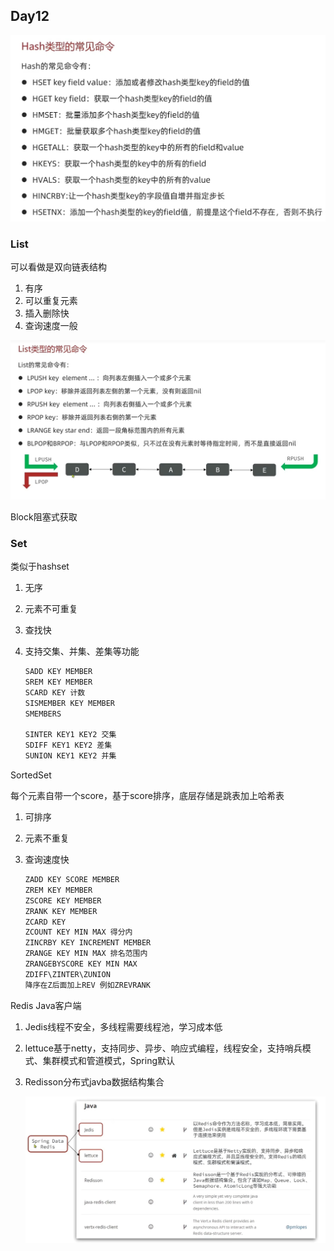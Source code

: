 ## Day12

![RedisHash命令](img/RedisHash命令.png)

### List

可以看做是双向链表结构

1. 有序
2. 可以重复元素
3. 插入删除快
4. 查询速度一般

![RedisList](img/RedisList.png)

Block阻塞式获取

### Set

类似于hashset

1. 无序

2. 元素不可重复

3. 查找快

4. 支持交集、并集、差集等功能

   ```java
   SADD KEY MEMBER
   SREM KEY MEMBER
   SCARD KEY 计数
   SISMEMBER KEY MEMBER
   SMEMBERS
   
   SINTER KEY1 KEY2 交集
   SDIFF KEY1 KEY2 差集
   SUNION KEY1 KEY2 并集
   ```

 SortedSet

每个元素自带一个score，基于score排序，底层存储是跳表加上哈希表

1. 可排序

2. 元素不重复

3. 查询速度快

   ```java
   ZADD KEY SCORE MEMBER
   ZREM KEY MEMBER
   ZSCORE KEY MEMBER
   ZRANK KEY MEMBER
   ZCARD KEY
   ZCOUNT KEY MIN MAX 得分内
   ZINCRBY KEY INCREMENT MEMBER
   ZRANGE KEY MIN MAX 排名范围内
   ZRANGEBYSCORE KEY MIN MAX
   ZDIFF\ZINTER\ZUNION
   降序在Z后面加上REV 例如ZREVRANK
   ```



Redis Java客户端

1. Jedis线程不安全，多线程需要线程池，学习成本低

2. lettuce基于netty，支持同步、异步、响应式编程，线程安全，支持哨兵模式、集群模式和管道模式，Spring默认

3. Redisson分布式javba数据结构集合

   ![RedisJava客户端](img/RedisJava客户端.png)